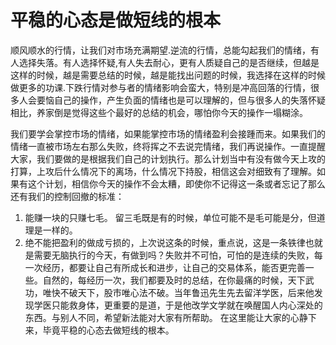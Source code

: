 # 平稳的心态是做短线的根本

顺风顺水的行情，让我们对市场充满期望.逆流的行情，总能勾起我们的情绪，有人选择失落。有人选择怀疑,有人失去耐心，更有人质疑自己的是否继续，但越是这样的时候，越是需要总结的时候，越是能找出问题的时候，我选择在这样的时候做更多的功课.下跌行情对参与者的情绪影响会蛮大，特别是冲高回落的行情，很多人会要恼自己的操作，产生负面的情绪也是可以理解的，但与很多人的失落怀疑相比，养家倒是觉得这些个最好的总结的机会，哪怕你今天的操作一塌糊涂。

我们要学会掌控市场的情绪，如果能掌控市场的情绪盈利会接踵而来。如果我们的情绪一直被市场左右那么失败，终将挥之不去说完情绪，我们再说操作。一直提醒大家，我们要做的是根据我们自己的计划执行。那么计划当中有没有做今天上攻的打算，上攻后什么情况下的离场，什么情况下持股，相信这会对细致有了理解。如果有这个计划，相信你今天的操作不会太糟，即使你不记得这一条或者忘记了那么还有我们的控制回撤的标准：
1. 能赚一块的只赚七毛。 留三毛既是有的时候，单位可能不是毛可能是分，但道理是一样的。
2. 绝不能把盈利的做成亏损的，上次说这条的时候，重点说，这是一条铁律也就是需要无脑执行的今天，有做到吗？失败并不可怕，可怕的是连续的失败，每一次经历，都要让自己有所成长和进步，让自己的交易体系，能否更完善一些。自然的，每经历一次，我们都要及时的总结，在你最痛的时候，天下武功，唯快不破天下，股市唯心法不破。当年鲁迅先生先去留洋学医，后来他发现学医只能救身体，更重要的是道，于是他改学文学就在唤醒国人内心深处的东西。与别人不同，希望新法能对大家有所帮助。
在这里能让大家的心静下来，毕竟平稳的心态去做短线的根本。